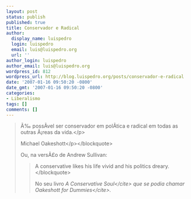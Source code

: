 ```yaml
---
layout: post
status: publish
published: true
title: Conservador e Radical
author:
  display_name: luispedro
  login: luispedro
  email: luis@luispedro.org
  url: ''
author_login: luispedro
author_email: luis@luispedro.org
wordpress_id: 812
wordpress_url: http://blog.luispedro.org/posts/conservador-e-radical
date: '2007-01-16 09:50:20 -0800'
date_gmt: '2007-01-16 09:50:20 -0800'
categories:
- Liberalismo
tags: []
comments: []
---
```

<blockquote>
<p>&Atilde;&permil; poss&Atilde;&shy;vel ser conservador em pol&Atilde;&shy;tica e radical em todas as outras &Atilde;&iexcl;reas da vida.<&#47;p>
<p>Michael Oakeshott<&#47;p><&#47;blockquote></p>
<p>Ou, na vers&Atilde;&pound;o de Andrew Sullivan:</p>
<blockquote><p>A conservative likes his life vivid and his politics dreary.<&#47;blockquote></p>
<p>No seu livro <cite>A Conservative Soul<&#47;cite> que se podia chamar <cite>Oakeshott for Dummies<&#47;cite>.</p>
